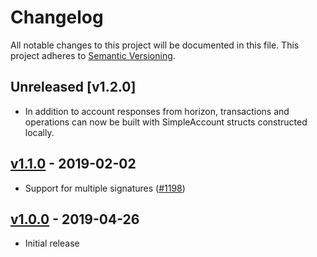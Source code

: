 # Changelog

All notable changes to this project will be documented in this
file.  This project adheres to [Semantic Versioning](http://semver.org/).

## Unreleased [v1.2.0] 

* In addition to account responses from horizon, transactions and operations can now be built with SimpleAccount structs constructed locally. 

## [v1.1.0](https://github.com/stellar/go/releases/tag/horizonclient-v1.1.0) - 2019-02-02

* Support for multiple signatures ([#1198](https://github.com/stellar/go/pull/1198))

## [v1.0.0](https://github.com/stellar/go/releases/tag/horizonclient-v1.0) - 2019-04-26

* Initial release

